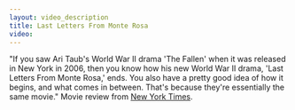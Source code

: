 ```yaml
---
layout: video_description 
title: Last Letters From Monte Rosa 
video: 
--- 
```


"If you saw Ari Taub's World War II drama 'The Fallen' when it was released in New York in 2006, then you know how his new World War II drama, 'Last Letters From Monte Rosa,' ends. You also have a pretty good idea of how it begins, and what comes in between. That's because they're essentially the same movie." Movie review from [New York Times](http://www.nytimes.com/2010/08/06/movies/06last.html).
